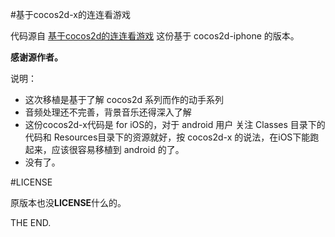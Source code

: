 
#基于cocos2d-x的连连看游戏

代码源自 [基于cocos2d的连连看游戏](http://code4app.com/ios/%E5%9F%BA%E4%BA%8Ecocos2d%E7%9A%84%E8%BF%9E%E8%BF%9E%E7%9C%8B%E6%B8%B8%E6%88%8F/5084f1826803fa753e000001) 这份基于 cocos2d-iphone 的版本。

**感谢源作者。**

说明：

- 这次移植是基于了解 cocos2d 系列而作的动手系列
- 音频处理还不完善，背景音乐还得深入了解
- 这份cocos2d-x代码是 for iOS的，对于 android 用户 关注 Classes 目录下的代码和 Resources目录下的资源就好，按 cocos2d-x 的说法，在iOS下能跑起来，应该很容易移植到 android 的了。
- 没有了。

#LICENSE

原版本也没**LICENSE**什么的。

THE END.